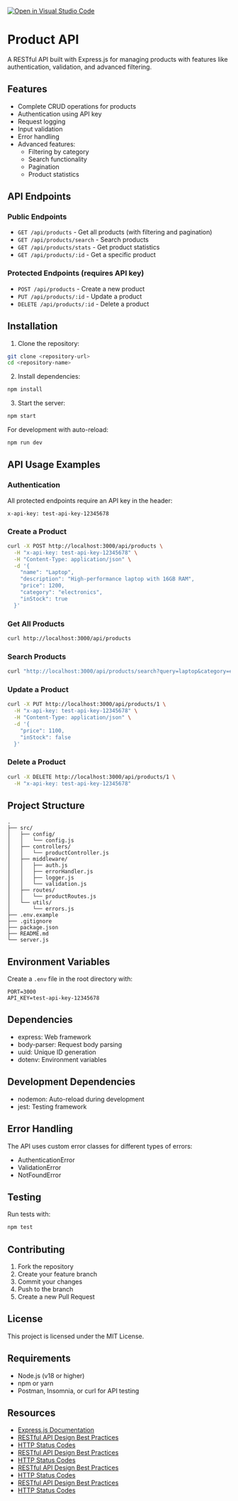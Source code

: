 [![Open in Visual Studio Code](https://classroom.github.com/assets/open-in-vscode-2e0aaae1b6195c2367325f4f02e2d04e9abb55f0b24a779b69b11b9e10269abc.svg)](https://classroom.github.com/online_ide?assignment_repo_id=19767095&assignment_repo_type=AssignmentRepo)
# Product API

A RESTful API built with Express.js for managing products with features like authentication, validation, and advanced filtering.

## Features

- Complete CRUD operations for products
- Authentication using API key
- Request logging
- Input validation
- Error handling
- Advanced features:
  - Filtering by category
  - Search functionality
  - Pagination
  - Product statistics

## API Endpoints

### Public Endpoints
- `GET /api/products` - Get all products (with filtering and pagination)
- `GET /api/products/search` - Search products
- `GET /api/products/stats` - Get product statistics
- `GET /api/products/:id` - Get a specific product

### Protected Endpoints (requires API key)
- `POST /api/products` - Create a new product
- `PUT /api/products/:id` - Update a product
- `DELETE /api/products/:id` - Delete a product

## Installation

1. Clone the repository:
```bash
git clone <repository-url>
cd <repository-name>
```

2. Install dependencies:
```bash
npm install
```

3. Start the server:
```bash
npm start
```

For development with auto-reload:
```bash
npm run dev
```

## API Usage Examples

### Authentication
All protected endpoints require an API key in the header:
```
x-api-key: test-api-key-12345678
```

### Create a Product
```bash
curl -X POST http://localhost:3000/api/products \
  -H "x-api-key: test-api-key-12345678" \
  -H "Content-Type: application/json" \
  -d '{
    "name": "Laptop",
    "description": "High-performance laptop with 16GB RAM",
    "price": 1200,
    "category": "electronics",
    "inStock": true
  }'
```

### Get All Products
```bash
curl http://localhost:3000/api/products
```

### Search Products
```bash
curl "http://localhost:3000/api/products/search?query=laptop&category=electronics"
```

### Update a Product
```bash
curl -X PUT http://localhost:3000/api/products/1 \
  -H "x-api-key: test-api-key-12345678" \
  -H "Content-Type: application/json" \
  -d '{
    "price": 1100,
    "inStock": false
  }'
```

### Delete a Product
```bash
curl -X DELETE http://localhost:3000/api/products/1 \
  -H "x-api-key: test-api-key-12345678"
```

## Project Structure
```
.
├── src/
│   ├── config/
│   │   └── config.js
│   ├── controllers/
│   │   └── productController.js
│   ├── middleware/
│   │   ├── auth.js
│   │   ├── errorHandler.js
│   │   ├── logger.js
│   │   └── validation.js
│   ├── routes/
│   │   └── productRoutes.js
│   └── utils/
│       └── errors.js
├── .env.example
├── .gitignore
├── package.json
├── README.md
└── server.js
```

## Environment Variables
Create a `.env` file in the root directory with:
```
PORT=3000
API_KEY=test-api-key-12345678
```

## Dependencies
- express: Web framework
- body-parser: Request body parsing
- uuid: Unique ID generation
- dotenv: Environment variables

## Development Dependencies
- nodemon: Auto-reload during development
- jest: Testing framework

## Error Handling
The API uses custom error classes for different types of errors:
- AuthenticationError
- ValidationError
- NotFoundError

## Testing
Run tests with:
```bash
npm test
```

## Contributing
1. Fork the repository
2. Create your feature branch
3. Commit your changes
4. Push to the branch
5. Create a new Pull Request

## License
This project is licensed under the MIT License.

## Requirements

- Node.js (v18 or higher)
- npm or yarn
- Postman, Insomnia, or curl for API testing

## Resources

- [Express.js Documentation](https://expressjs.com/)
- [RESTful API Design Best Practices](https://restfulapi.net/)
- [HTTP Status Codes](https://developer.mozilla.org/en-US/docs/Web/HTTP/Status) 
- [RESTful API Design Best Practices](https://restfulapi.net/)
- [HTTP Status Codes](https://developer.mozilla.org/en-US/docs/Web/HTTP/Status) 
- [RESTful API Design Best Practices](https://restfulapi.net/)
- [HTTP Status Codes](https://developer.mozilla.org/en-US/docs/Web/HTTP/Status) 
- [RESTful API Design Best Practices](https://restfulapi.net/)
- [HTTP Status Codes](https://developer.mozilla.org/en-US/docs/Web/HTTP/Status) 